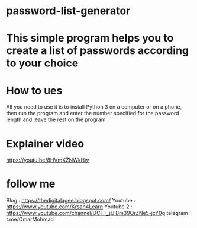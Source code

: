 # password-list-generator
# This simple program helps you to create a list of passwords according to your choice

# How to ues 
All you need to use it is to install Python 3 on a computer or on a phone, then run the program and enter the number specified for the password length and leave the rest on the program.

# Explainer video 
https://youtu.be/8HVmXZNWkHw

# follow me
Blog : https://thedigitalagee.blogspot.com/
Youtube : https://www.youtube.com/Krsan4Learn
Youtube 2 : https://www.youtube.com/channel/UCFT_jUlBm39QrZNe5-jcY0g
telegram : t.me/OmarMohmad
